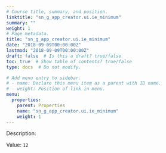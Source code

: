 ```yaml
---
# Course title, summary, and position.
linktitle: "sn_g_app_creator.ui.ie_minimum"
summary: ""
weight: 1
# Page metadata.
title: "sn_g_app_creator.ui.ie_minimum"
date: "2018-09-09T00:00:00Z"
lastmod: "2018-09-09T00:00:00Z"
draft: false  # Is this a draft? true/false
toc: true  # Show table of contents? true/false
type: docs  # Do not modify.

# Add menu entry to sidebar.
# - name: Declare this menu item as a parent with ID name.
# - weight: Position of link in menu.
menu:
  properties:
    parent: Properties
    name: "sn_g_app_creator.ui.ie_minimum"
    weight: 1
---
```


Description: 


Value: `12`